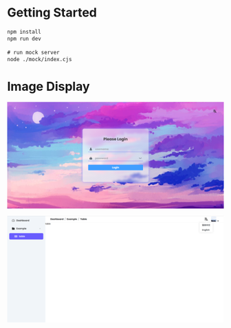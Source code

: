 # Getting Started

```
npm install
npm run dev

# run mock server
node ./mock/index.cjs
```

# Image Display

![](https://raw.githubusercontent.com/RingoTangs/image-hosting/master/20230720110730.png)

![](https://raw.githubusercontent.com/RingoTangs/image-hosting/master/20230720110836.png)
